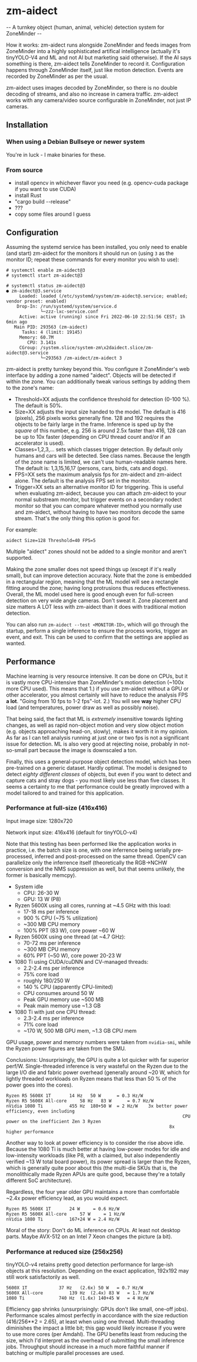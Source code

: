 # zm-aidect

-- A turnkey object (human, animal, vehicle) detection system for ZoneMinder --

How it works: zm-aidect runs alongside ZoneMinder and feeds images from ZoneMinder into a highly sophisticated
artifical intelligence (actually it's tinyYOLO-V4 and ML and not AI but marketing said otherwise). If the AI says something is there,
zm-aidect tells ZoneMinder to record it. Configuration happens through ZoneMinder itself, just like motion detection. Events are recorded
by ZoneMinder as per the usual.

zm-aidect uses images decoded by ZoneMinder, so there is no double decoding of streams, and also no increase in camera traffic.
zm-aidect works with any camera/video source configurable in ZoneMinder, not just IP cameras.

## Installation

### When using a Debian Bullseye or newer system

You're in luck - I make binaries for these.

### From source

* install opencv in whichever flavor you need (e.g. opencv-cuda package if you want to use CUDA)
* install Rust
* "cargo build --release"
* ???
* copy some files around I guess

## Configuration

Assuming the systemd service has been installed, you only need to enable (and start) zm-aidect for the monitors it
should run on (using `3` as the monitor ID; repeat these commands for every monitor you wish to use):

    # systemctl enable zm-aidect@3
    # systemctl start zm-aidect@3

    # systemctl status zm-aidect@3
    ● zm-aidect@3.service
         Loaded: loaded (/etc/systemd/system/zm-aidect@.service; enabled; vendor preset: enabled)
        Drop-In: /run/systemd/system/service.d
                 └─zzz-lxc-service.conf
         Active: active (running) since Fri 2022-06-10 22:51:56 CEST; 1h 6min ago
       Main PID: 293563 (zm-aidect)
          Tasks: 4 (limit: 19145)
         Memory: 60.7M
            CPU: 3.141s
         CGroup: /system.slice/system-zm\x2daidect.slice/zm-aidect@3.service
                 └─293563 /zm-aidect/zm-aidect 3

zm-aidect is pretty turnkey beyond this. You configure it ZoneMinder's web interface by adding a zone
named "aidect". Objects will be detected if within the zone. You can additionally tweak various settings by
adding them to the zone's name:

* Threshold=XX adjusts the confidence threshold for detection (0-100 %). The default is 50%.
* Size=XX adjusts the input size handed to the model. The default is 416 (pixels), 256 pixels works generally fine.
  128 and 192 requires the objects to be fairly large in the frame. Inference is sped up by the *square* of this number, e.g.
  256 is around 2.5x faster than 416, 128 can be up to 10x faster (depending on CPU thread count and/or if an accelerator is used).
* Classes=1,2,3,... sets which classes trigger detection. By default only humans and cars will be detected.
  See class names. Because the length of the zone name is limited, we can't use human-readable names here.
  The default is: 1,3,15,16,17 (persons, cars, birds, cats and dogs).
* FPS=XX sets the maximum analysis fps for zm-aidect and zm-aidect alone. The default is the analysis FPS set in the monitor.
* Trigger=XX sets an alternative monitor ID for triggering. This is useful when evaluating zm-aidect, because
  you can attach zm-aidect to your normal substream monitor, but trigger events on a secondary nodect monitor so that
  you can compare whatever method you normally use and zm-aidect, without having to have two monitors decode
  the same stream. That's the only thing this option is good for.

For example:

    aidect Size=128 Threshold=40 FPS=5

Multiple "aidect" zones should not be added to a single monitor and aren't supported.

Making the zone smaller does not speed things up (except if it's really small), but can improve detection accuracy.
Note that the zone is embedded in a rectangular region, meaning that the ML model will see a rectangle fitting around
the zone; having long protrusions thus reduces effectiveness. Overall, the ML model used here is good enough even
for full-screen detection on very wide angle cameras. Don't sweat it. Zone placement and size matters A LOT less with
zm-aidect than it does with traditional motion detection.

You can also run `zm-aidect --test <MONITOR-ID>`, which will go through the startup, perform a single inference
to ensure the process works, trigger an event, and exit. This can be used to confirm that the settings are applied as wanted.

## Performance

Machine learning is very resource intensive. It *can* be done on CPUs, but it is vastly more CPU-intensive than
ZoneMinder's motion detection (~100x more CPU used). This means that 1.) if you use zm-aidect without a GPU or other
accelerator, you almost certainly will have to reduce the analysis FPS **a lot**. "Going from 10 fps to 1-2 fps"-lot.
2.) You will see **way** higher CPU load (and temperatures, power draw as well as possibly noise).

That being said, the fact that ML is *extremely* insensitive towards lighting changes, as well as rapid non-object motion
and very slow object motion (e.g. objects approaching head-on, slowly)¸ makes it worth it in my opinion. As far as I can tell
analysis running at just one or two fps is not a significant issue for detection. ML is also very good at rejecting noise,
probably in not-so-small part because the image is downscaled a ton.

Finally, this uses a general-purpose object detection model, which has been pre-trained on a generic dataset. Hardly optimal.
The model is designed to detect *eighty different classes* of objects, but even if you want to detect and capture cats and
stray dogs - you most likely use less than five classes. It seems a certainty to me that performance could be greatly improved
with a model tailored to and trained for this application.

### Performance at full-size (416x416)

Input image size: 1280x720

Network input size: 416x416 (default for tinyYOLO-v4)

Note that this testing has been performed like the application works in practice, i.e. the batch size is one,
with one inferrence being serially pre-processed, inferred and post-processed on the same thread. OpenCV can
parallelize only the inferrence itself (theoretically the RGB->NCHW conversion and the NMS suppression as well,
but that seems unlikely, the former is basically memcpy).

* System idle
  * CPU: 26-30 W
  * GPU: 13 W (P8)
* Ryzen 5600X using all cores, running at ~4.5 GHz with this load:
  * 17-18 ms per inference
  * 900 % CPU (~75 % utilization)
  * ~300 MB CPU memory
  * 100% PPT (83 W), core power ~60 W
* Ryzen 5600X using one thread (at ~4.7 GHz):
  * 70-72 ms per inference
  * ~300 MB CPU memory
  * 60% PPT (~50 W), core power 20-23 W
* 1080 Ti using CUDA/cuDNN and CV-managed threads:
  * 2.2-2.4 ms per inference
  * 75% core load
  * roughly 180/250 W
  * 140 % CPU (apparently CPU-limited)
  * CPU consumes around 50 W
  * Peak GPU memory use ~500 MB
  * Peak main memory use ~1.3 GB
* 1080 Ti with just one CPU thread:
  * 2.3-2.4 ms per inference
  * 71% core load
  * ~170 W, 500 MB GPU mem, ~1.3 GB CPU mem

GPU usage, power and memory numbers were taken from `nvidia-smi`, while the Ryzen power figures are taken from the SMU.

Conclusions: Unsurprisingly, the GPU is quite a lot quicker with far superior perf/W. Single-threaded inference
is very wasteful on the Ryzen due to the large I/O die and fabric power overhead (generally around ~20 W, which
for lightly threaded workloads on Ryzen means that less than 50 % of the power goes into the cores).

```
Ryzen R5 5600X 1T		14 Hz	50 W	  = 0.3 Hz/W
Ryzen R5 5600X All-core		58 Hz	83 W	  = 0.7 Hz/W
nVidia 1080 Ti			455 Hz	180+50 W  = 2 Hz/W    3x better power efficiency, even including
                                                                   CPU power on the inefficient Zen 3 Ryzen
                                                              8x higher performance
```

Another way to look at power efficiency is to consider the rise above idle. Because the 1080 Ti is much better at
having low-power modes for idle and low-intensity workloads (like P8, with a claimed, but also independently
verified ~13 W total board power), its power spread is larger than the Ryzen, which is generally quite poor about this
(the multi-die SKUs that is, the monolithically made Ryzen APUs are quite good, because they're a totally different
SoC architecture).

Regardless, the four year older GPU maintains a more than comfortable ~2.4x power efficiency lead, as you would expect.

```
Ryzen R5 5600X 1T		24 W	 = 0.6 Hz/W
Ryzen R5 5600X All-core		57 W	 = 1 Hz/W
nVidia 1080 Ti			167+24 W = 2.4 Hz/W
```

Moral of the story: Don't do ML inference on CPUs. At least not desktop parts. Maybe AVX-512 on an Intel 7 Xeon changes
the picture (a bit).

### Performance at reduced size (256x256)

tinyYOLO-v4 retains pretty good detection performance for large-ish objects at this resolution. Depending on the
exact application, 192x192 may still work satisfactorily as well.

```
5600X 1T			37 Hz	(2.6x) 50 W	  = 0.7 Hz/W
5600X All-core			139 Hz	(2.4x) 83 W	  = 1.7 Hz/W
1080 Ti				740 Hz	(1.6x) 140+45 W	  = 4 Hz/W
```

Efficiency gap shrinks (unsurprisingly: GPUs don't like small, one-off jobs). Performance scales almost perfectly in
accordance with the size reduction (416/256**2 = 2.65), at least when using one thread. Multi-threading diminishes
the impact a little bit; this gap would likely increase if you were to use more cores (per Amdahl). The GPU benefits
least from reducing the size, which I'd interpret as the overhead of submitting the small inference jobs. Throughput
should increase in a much more faithful manner if batching or multiple parallel processes are used.

